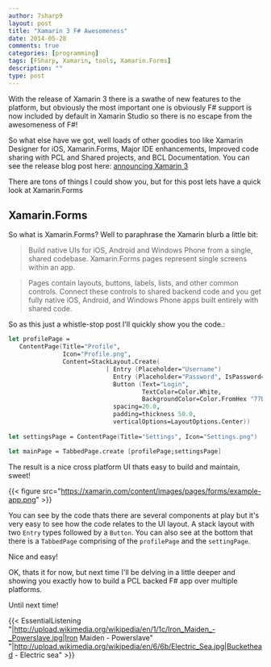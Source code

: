 ```yaml
---
author: 7sharp9
layout: post
title: "Xamarin 3 F# Awesomeness"
date: 2014-05-28
comments: true
categories: [programming]
tags: [FSharp, Xamarin, tools, Xamarin.Forms]
description: ""
type: post
---
```

With the release of Xamarin 3 there is a swathe of new features to the platform, but obviously the most important one is obviously F# support is now included by default in Xamarin Studio so there is no escape from the awesomeness of F#!  

So what else have we got, well loads of other goodies too like Xamarin Designer for iOS, Xamarin.Forms, Major IDE enhancements, Improved code sharing with PCL and Shared projects, and BCL Documentation.  You can see the release blog post here: [announcing Xamarin 3][1]  

There are tons of things I could show you, but for this post lets have a quick look at Xamarin.Forms    
<!-- more -->  
## Xamarin.Forms
So what is Xamarin.Forms?  Well to paraphrase the Xamarin blurb a little bit:

>Build native UIs for iOS, Android and Windows Phone
from a single, shared codebase.  Xamarin.Forms pages represent single screens within an app.  

>Pages contain layouts, buttons, labels, lists, and other common controls. Connect these controls to shared backend code and you get fully native iOS, Android, and Windows Phone apps built entirely with shared code.  

So as this just a whistle-stop post I'll quickly show you the code.:   

```fsharp
let profilePage = 
   ContentPage(Title="Profile",
               Icon="Profile.png",
               Content=StackLayout.Create(
                           [ Entry (Placeholder="Username") 
                             Entry (Placeholder="Password", IsPassword=true)
                             Button (Text="Login",
                                     TextColor=Color.White, 
                                     BackgroundColor=Color.FromHex "77D065") ], 
                             spacing=20.0,
                             padding=thickness 50.0,
                             verticalOptions=LayoutOptions.Center))
                        
let settingsPage = ContentPage(Title="Settings", Icon="Settings.png")

let mainPage = TabbedPage.create [profilePage;settingsPage]
```

The result is a nice cross platform UI thats easy to build and maintain, sweet!  

{{< figure src="https://xamarin.com/content/images/pages/forms/example-app.png" >}}

You can see by the code thats there are several components at play but it's very easy to see how the code relates to the UI layout.  A stack layout with two `Entry` types followed by a `Button`.  You can also see at the bottom that there is a `TabbedPage` comprising of the `profilePage` and the `settingPage`.  

Nice and easy!  

OK, thats it for now, but next time I'll be delving in a little deeper and showing you exactly how to build a PCL backed F# app over multiple platforms.  

Until next time!  

{{< EssentialListening
    "|http://upload.wikimedia.org/wikipedia/en/1/1c/Iron_Maiden_-_Powerslave.jpg|Iron Maiden - Powerslave"
    "|http://upload.wikimedia.org/wikipedia/en/6/6b/Electric_Sea.jpg|Buckethead - Electric sea" >}}

[1]: http://blog.xamarin.com/announcing-xamarin-3/
[2]: https://xamarin.com/forms
